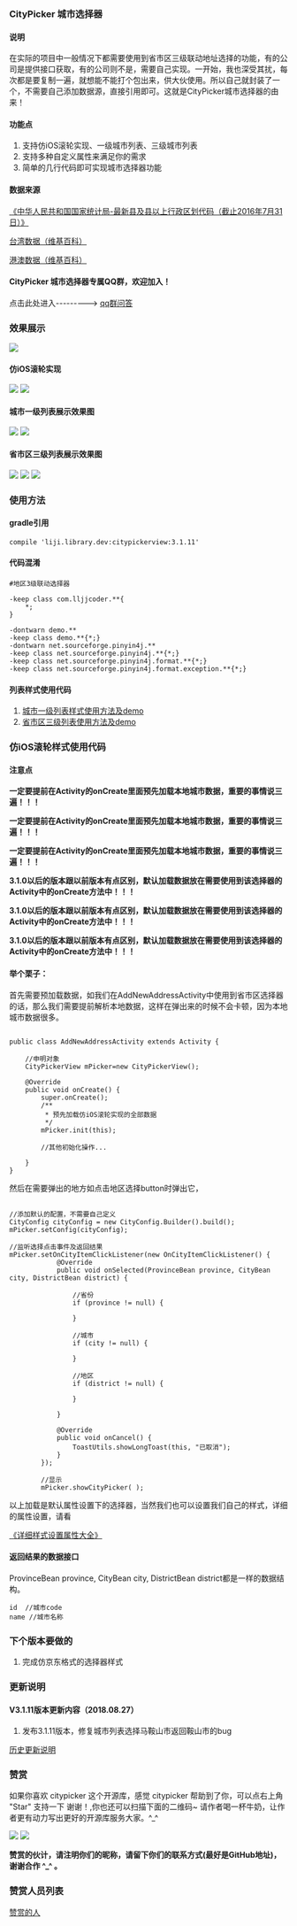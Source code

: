 
### **CityPicker 城市选择器**

#### **说明**

在实际的项目中一般情况下都需要使用到省市区三级联动地址选择的功能，有的公司是提供接口获取，有的公司则不是，需要自己实现。一开始，我也深受其扰，每次都是要复制一遍，就想能不能打个包出来，供大伙使用。所以自己就封装了一个，不需要自己添加数据源，直接引用即可。这就是CityPicker城市选择器的由来！

#### **功能点**

 1. 支持仿iOS滚轮实现、一级城市列表、三级城市列表
 2. 支持多种自定义属性来满足你的需求
 3. 简单的几行代码即可实现城市选择器功能

#### **数据来源**

[《中华人民共和国国家统计局-最新县及县以上行政区划代码（截止2016年7月31日）》](http://www.stats.gov.cn/tjsj/tjbz/tjyqhdmhcxhfdm/2016/index.html)



[台湾数据（维基百科）](https://zh.wikipedia.org/wiki/%E4%B8%AD%E5%8D%8E%E4%BA%BA%E6%B0%91%E5%85%B1%E5%92%8C%E5%9B%BD%E8%A1%8C%E6%94%BF%E5%8C%BA%E5%88%92%E4%BB%A3%E7%A0%81_(7%E5%8C%BA))


[港澳数据（维基百科）](https://zh.wikipedia.org/wiki/%E4%B8%AD%E5%8D%8E%E4%BA%BA%E6%B0%91%E5%85%B1%E5%92%8C%E5%9B%BD%E8%A1%8C%E6%94%BF%E5%8C%BA%E5%88%92%E4%BB%A3%E7%A0%81_(8%E5%8C%BA))



#### **CityPicker 城市选择器专属QQ群，欢迎加入！**


点击此处进入---------> [qq群问答](https://github.com/crazyandcoder/citypicker/issues/95)

### **效果展示**


![](http://img.blog.csdn.net/20171217104511214?watermark/2/text/aHR0cDovL2Jsb2cuY3Nkbi5uZXQvbGlqaV94Yw==/font/5a6L5L2T/fontsize/400/fill/I0JBQkFCMA==/dissolve/70/gravity/SouthEast)  

#### **仿iOS滚轮实现**

![](http://img.blog.csdn.net/20171217113122669?watermark/2/text/aHR0cDovL2Jsb2cuY3Nkbi5uZXQvbGlqaV94Yw==/font/5a6L5L2T/fontsize/400/fill/I0JBQkFCMA==/dissolve/70/gravity/SouthEast) ![](http://img.blog.csdn.net/20171217113133546?watermark/2/text/aHR0cDovL2Jsb2cuY3Nkbi5uZXQvbGlqaV94Yw==/font/5a6L5L2T/fontsize/400/fill/I0JBQkFCMA==/dissolve/70/gravity/SouthEast)

#### **城市一级列表展示效果图**

 ![](http://img.blog.csdn.net/20171217110803599?watermark/2/text/aHR0cDovL2Jsb2cuY3Nkbi5uZXQvbGlqaV94Yw==/font/5a6L5L2T/fontsize/400/fill/I0JBQkFCMA==/dissolve/70/gravity/SouthEast)     ![](http://img.blog.csdn.net/20171217112213023?watermark/2/text/aHR0cDovL2Jsb2cuY3Nkbi5uZXQvbGlqaV94Yw==/font/5a6L5L2T/fontsize/400/fill/I0JBQkFCMA==/dissolve/70/gravity/SouthEast)

#### **省市区三级列表展示效果图**

![](http://img.blog.csdn.net/20171217112838613?watermark/2/text/aHR0cDovL2Jsb2cuY3Nkbi5uZXQvbGlqaV94Yw==/font/5a6L5L2T/fontsize/400/fill/I0JBQkFCMA==/dissolve/70/gravity/SouthEast) ![](http://img.blog.csdn.net/20171217112850749?watermark/2/text/aHR0cDovL2Jsb2cuY3Nkbi5uZXQvbGlqaV94Yw==/font/5a6L5L2T/fontsize/400/fill/I0JBQkFCMA==/dissolve/70/gravity/SouthEast) ![](http://img.blog.csdn.net/20171217112902207?watermark/2/text/aHR0cDovL2Jsb2cuY3Nkbi5uZXQvbGlqaV94Yw==/font/5a6L5L2T/fontsize/400/fill/I0JBQkFCMA==/dissolve/70/gravity/SouthEast)


### **使用方法**

#### **gradle引用**

```
compile 'liji.library.dev:citypickerview:3.1.11'
```

#### **代码混淆**

```
#地区3级联动选择器

-keep class com.lljjcoder.**{
	*;
}

-dontwarn demo.**
-keep class demo.**{*;}
-dontwarn net.sourceforge.pinyin4j.**
-keep class net.sourceforge.pinyin4j.**{*;}
-keep class net.sourceforge.pinyin4j.format.**{*;}
-keep class net.sourceforge.pinyin4j.format.exception.**{*;}

```
#### **列表样式使用代码**

 1. [城市一级列表样式使用方法及demo](https://github.com/crazyandcoder/citypicker/wiki/%E6%A0%B7%E5%BC%8F%E4%BA%8C%EF%BC%88%E5%9F%8E%E5%B8%82%E4%B8%80%E7%BA%A7%E5%88%97%E8%A1%A8%E5%B1%95%E7%A4%BA%EF%BC%89)
 2. [省市区三级列表使用方法及demo](https://github.com/crazyandcoder/citypicker/wiki/%E6%A0%B7%E5%BC%8F%E4%B8%89%EF%BC%88%E7%9C%81%E5%B8%82%E5%8C%BA%E4%B8%89%E7%BA%A7%E5%88%97%E8%A1%A8%EF%BC%89)

### **仿iOS滚轮样式使用代码**

#### **注意点**

**一定要提前在Activity的onCreate里面预先加载本地城市数据，重要的事情说三遍！！！**

**一定要提前在Activity的onCreate里面预先加载本地城市数据，重要的事情说三遍！！！**

**一定要提前在Activity的onCreate里面预先加载本地城市数据，重要的事情说三遍！！！**

**3.1.0以后的版本跟以前版本有点区别，默认加载数据放在需要使用到该选择器的Activity中的onCreate方法中！！！**

**3.1.0以后的版本跟以前版本有点区别，默认加载数据放在需要使用到该选择器的Activity中的onCreate方法中！！！**

**3.1.0以后的版本跟以前版本有点区别，默认加载数据放在需要使用到该选择器的Activity中的onCreate方法中！！！**


#### **举个栗子：**

首先需要预加载数据，如我们在AddNewAddressActivity中使用到省市区选择器的话，那么我们需要提前解析本地数据，这样在弹出来的时候不会卡顿，因为本地城市数据很多。


```

public class AddNewAddressActivity extends Activity {

	//申明对象
	CityPickerView mPicker=new CityPickerView();

    @Override
    public void onCreate() {
        super.onCreate();
        /**
         * 预先加载仿iOS滚轮实现的全部数据
         */
        mPicker.init(this);
        
        //其他初始化操作...
        
    }
}

```

然后在需要弹出的地方如点击地区选择button时弹出它，

```

//添加默认的配置，不需要自己定义
CityConfig cityConfig = new CityConfig.Builder().build();
mPicker.setConfig(cityConfig);

//监听选择点击事件及返回结果
mPicker.setOnCityItemClickListener(new OnCityItemClickListener() {
            @Override
            public void onSelected(ProvinceBean province, CityBean city, DistrictBean district) {
                 
                //省份
                if (province != null) {
                    
                }
                
                //城市
                if (city != null) {
                    
                }
                
                //地区
                if (district != null) {
                    
                }
        
            }
            
            @Override
            public void onCancel() {
                ToastUtils.showLongToast(this, "已取消");
            }
        });

		//显示
        mPicker.showCityPicker( );
```

以上加载是默认属性设置下的选择器，当然我们也可以设置我们自己的样式，详细的属性设置，请看

[《详细样式设置属性大全》](https://github.com/crazyandcoder/citypicker/wiki/%E6%A0%B7%E5%BC%8F%E4%B8%80%EF%BC%88%E4%BB%BFiOS%E6%BB%9A%E8%BD%AE%E5%AE%9E%E7%8E%B0%EF%BC%89)
        
#### **返回结果的数据接口**

ProvinceBean province, CityBean city, DistrictBean district都是一样的数据结构。
```
id  //城市code
name //城市名称

```

### **下个版本要做的**

 1. 完成仿京东格式的选择器样式

### **更新说明**

#### **V3.1.11版本更新内容（2018.08.27）**
1. 发布3.1.11版本，修复城市列表选择马鞍山市返回鞍山市的bug


[历史更新说明](https://github.com/crazyandcoder/citypicker/wiki/%E5%8E%86%E5%8F%B2%E6%9B%B4%E6%96%B0%E8%AE%B0%E5%BD%95)

### **赞赏**

如果你喜欢 citypicker 这个开源库，感觉 citypicker 帮助到了你，可以点右上角 "Star" 支持一下 谢谢！,你也还可以扫描下面的二维码~ 请作者喝一杯牛奶，让作者更有动力写出更好的开源库服务大家。^_^ 


 ![](http://img.blog.csdn.net/20180102115819490?watermark/2/text/aHR0cDovL2Jsb2cuY3Nkbi5uZXQvbGlqaV94Yw==/font/5a6L5L2T/fontsize/400/fill/I0JBQkFCMA==/dissolve/70/gravity/SouthEast)              ![](http://img.blog.csdn.net/20180102115834628?watermark/2/text/aHR0cDovL2Jsb2cuY3Nkbi5uZXQvbGlqaV94Yw==/font/5a6L5L2T/fontsize/400/fill/I0JBQkFCMA==/dissolve/70/gravity/SouthEast)
 
 
 
**赞赏的伙计，请注明你们的昵称，请留下你们的联系方式(最好是GitHub地址)，谢谢合作 ^_^ 。**
 
 
### **赞赏人员列表**
[赞赏的人](https://github.com/crazyandcoder/citypicker/wiki/%E8%B5%9E%E8%B5%8F%E7%9A%84%E4%BA%BA)



 
